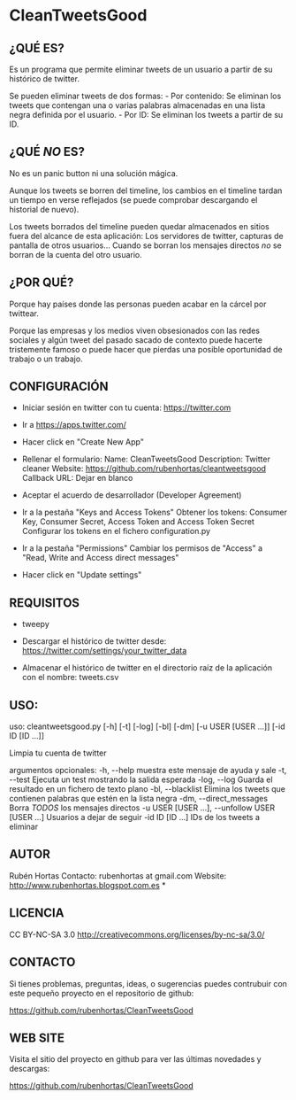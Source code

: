 CleanTweetsGood
======

¿QUÉ ES?
------

Es un programa que permite eliminar tweets de un usuario a partir de su histórico de twitter.

Se pueden eliminar tweets de dos formas:
    - Por contenido: Se eliminan los tweets que contengan una o varias palabras
         almacenadas en una lista negra definida por el usuario.
    - Por ID: Se eliminan los tweets a partir de su ID.

¿QUÉ *NO* ES?
------

No es un panic button ni una solución mágica. 

Aunque los tweets se borren del timeline, los cambios en el timeline tardan un tiempo en verse reflejados
(se puede comprobar descargando el historial de nuevo).

Los tweets borrados del timeline pueden quedar almacenados en sitios fuera del alcance de esta aplicación:
Los servidores de twitter, capturas de pantalla de otros usuarios... 
Cuando se borran los mensajes directos *no* se borran de la cuenta del otro usuario.

¿POR QUÉ?
------

Porque hay países donde las personas pueden  acabar en la cárcel por twittear.

Porque las empresas y los medios viven obsesionados con las redes sociales y algún tweet del pasado sacado 
de contexto puede hacerte tristemente famoso o puede hacer que pierdas una posible oportunidad de trabajo
o un trabajo.


CONFIGURACIÓN
------

* Iniciar sesión en twitter con tu cuenta: https://twitter.com

* Ir a https://apps.twitter.com/

* Hacer click en "Create New App"

* Rellenar el formulario:
    Name: CleanTweetsGood
    Description: Twitter cleaner
    Website: https://github.com/rubenhortas/cleantweetsgood
    Callback URL: Dejar en blanco

* Aceptar el acuerdo de desarrollador (Developer Agreement)

* Ir a la pestaña "Keys and Access Tokens"
    Obtener los tokens: Consumer Key, Consumer Secret, Access Token and Access Token Secret
    Configurar los tokens en el fichero configuration.py

* Ir a la pestaña "Permissions"
    Cambiar los permisos de "Access" a "Read, Write and Access direct messages"

* Hacer click en "Update settings"


REQUISITOS
------

* tweepy

* Descargar el histórico de twitter desde: https://twitter.com/settings/your_twitter_data

* Almacenar el histórico de twitter en el directorio raíz de la aplicación con el nombre: tweets.csv

USO:
------

uso: cleantweetsgood.py [-h] [-t] [-log] [-bl] [-dm] [-u USER [USER ...]]
                        [-id ID [ID ...]]

Limpia tu cuenta de twitter

argumentos opcionales:
    -h, --help            muestra este mensaje de ayuda y sale
    -t, --test            Ejecuta un test mostrando la salida esperada
    -log, --log           Guarda el resultado en un fichero de texto plano
    -bl, --blacklist      Elimina los tweets que contienen palabras que estén en la lista negra
    -dm, --direct_messages
                          Borra *TODOS* los mensajes directos
    -u USER [USER ...], --unfollow USER [USER ...]
                          Usuarios a dejar de seguir
    -id ID [ID ...]       IDs de los tweets a eliminar


AUTOR
------

Rubén Hortas
Contacto: rubenhortas at gmail.com
Website: http://www.rubenhortas.blogspot.com.es
*

LICENCIA
------

CC BY-NC-SA 3.0
http://creativecommons.org/licenses/by-nc-sa/3.0/

CONTACTO
------

Si tienes problemas, preguntas, ideas, o sugerencias puedes
contrubuir con este pequeño proyecto en el repositorio de github:

https://github.com/rubenhortas/CleanTweetsGood

WEB SITE
------

Visita el sitio del proyecto en github para ver las últimas novedades y descargas:

https://github.com/rubenhortas/CleanTweetsGood

